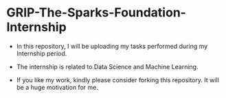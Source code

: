 # GRIP-The-Sparks-Foundation-Internship

* In this repository, I will be uploading my tasks performed during my Internship period.

* The internship is related to Data Science and Machine Learning.

* If you like my work, kindly please consider forking this repository. It will be a huge motivation for me.
